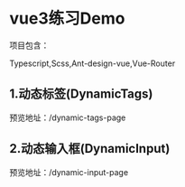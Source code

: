 # vue3练习Demo
项目包含：

Typescript,Scss,Ant-design-vue,Vue-Router

## 1.动态标签(DynamicTags)

预览地址：/dynamic-tags-page

## 2.动态输入框(DynamicInput)
预览地址：/dynamic-input-page

